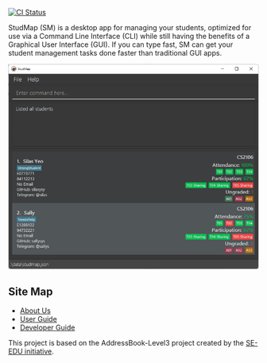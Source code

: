 [![CI Status](https://github.com/AY2223S1-CS2103T-W13-1/tp/workflows/Java%20CI/badge.svg)](https://github.com/AY2223S1-CS2103T-W13-1/tp/actions)

StudMap (SM) is a desktop app for managing your students, optimized for use via a Command Line Interface (CLI)
while still having the benefits of a Graphical User Interface (GUI). If you can type fast, SM can get your student
management tasks done faster than traditional GUI apps.

![Ui](docs/images/ui/ui-daily-usage.png)

## Site Map

* [About Us](https://ay2223s1-cs2103t-w13-1.github.io/tp/AboutUs.html)
* [User Guide](https://ay2223s1-cs2103t-w13-1.github.io/tp/UserGuide.html)
* [Developer Guide](https://ay2223s1-cs2103t-w13-1.github.io/tp/DeveloperGuide.html)

This project is based on the AddressBook-Level3 project created by the [SE-EDU initiative](https://se-education.org).
